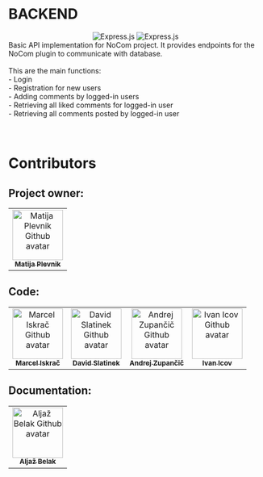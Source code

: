 # BACKEND
<div align="center">
    <img alt="Express.js" src="https://img.shields.io/badge/node.js-3b7f3a?style=for-the-badge&logo=node.js&logoColor=white">
    <img alt="Express.js" src="https://img.shields.io/badge/express.js-90c53f?style=for-the-badge&logo=express&logoColor=white">
</div>
Basic API implementation for NoCom project. It provides endpoints for the NoCom plugin to communicate with database.
<br><br>
This are the main functions:</br>
- Login</br>
- Registration for new users</br>
- Adding comments by logged-in users</br>
- Retrieving all liked comments for logged-in user</br>
- Retrieving all comments posted by logged-in user<br>
<br><br>

# Contributors

## Project owner: 
<table>
    <tbody>
        <tr>
            <td align="center">
                <a href="https://github.com/SilverDrg">
                    <img src="https://avatars.githubusercontent.com/u/55854114?v=4" width="100px;" alt="Matija Plevnik Github avatar"/>
                    <br/>
                    <sub><b>Matija Plevnik</b></sub>
                </a>
            </td>
        </tr>
    </tbody>
</table>

## Code:
<table>
    <tbody>
        <tr>
            <td align="center">
                <a href="https://github.com/iskraM">
                    <img src="https://avatars.githubusercontent.com/u/40259973?v=4" width="100px;" alt="Marcel Iskrač Github avatar"/>
                    <br/>
                    <sub><b>Marcel Iskrač</b></sub>
                </a>
            </td>
            <td align="center">
                <a href="https://github.com/david-slatinek">
                    <img src="https://avatars.githubusercontent.com/u/79467409?v=4" width="100px;" alt="David Slatinek Github avatar"/>
                    <br/>
                    <sub><b>David Slatinek</b></sub>
                </a>
            </td>
            <td align="center">
                <a href="https://github.com/Andrej1251">
                    <img src="https://avatars.githubusercontent.com/u/79453737?v=4" width="100px;" alt="Andrej Zupančič Github avatar"/>
                    <br/>
                    <sub><b>Andrej Zupančič</b></sub>
                </a>
            </td>
            <td align="center">
                <a href="https://github.com/ivanicov-hub">
                    <img src="https://avatars.githubusercontent.com/u/79484535?v=4" width="100px;" alt="Ivan Icov Github avatar"/>
                    <br/>
                    <sub><b>Ivan Icov</b></sub>
                </a>
            </td>
        </tr>
    </tbody>
</table>

## Documentation:
<table>
    <tbody>
        <tr>
            <td align="center">
                <a href="https://github.com/firehyperx">
                    <img src="https://avatars.githubusercontent.com/u/23186892?v=4" width="100px;" alt="Aljaž Belak Github avatar"/>
                    <br/>
                    <sub><b>Aljaž Belak</b></sub>
                </a>
            </td>
        </tr>
    </tbody>
</table>